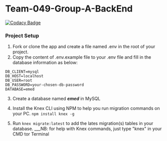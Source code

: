 # Team-049-Group-A-BackEnd

[![Codacy Badge](https://api.codacy.com/project/badge/Grade/3543386bc16a4fcc8e9f7b7a66aa4ab3)](https://app.codacy.com/gh/BuildForSDGCohort2/Team-049-Group-A-BackEnd?utm_source=github.com&utm_medium=referral&utm_content=BuildForSDGCohort2/Team-049-Group-A-BackEnd&utm_campaign=Badge_Grade_Settings)

### Project Setup
1. Fork or clone the app and create a file named .env in the root of your project.
2. Copy the content of .env.example file to your .env file and fill in the database information as below:

```
DB_CLIENT=mysql
DB_HOST=localhost
DB_USER=root
DB_PASSWORD=your-chosen-db-password
DATABASE=emed
```

3. Create a database named ___emed___ in MySQL
4. Install the Knex CLI using NPM to help you run migration commands on your PC.
```npm install knex -g```

5. Run  ```knex migrate:latest``` to add the lates migration(s) tables in your database.
___NB: for help with Knex commands, just type "knex" in your CMD tor Terminal 
